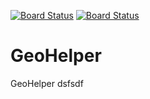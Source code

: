 [![Board Status](https://codedev.ms/kabalas/09a6d979-7f11-4a29-a4a8-eb83bedc7f28/471d4cd8-dc84-42b5-85f2-880a7f9923b8/_apis/work/boardbadge/5f15c67f-6ae7-4eab-890b-cc82d7e00df2)](https://codedev.ms/kabalas/09a6d979-7f11-4a29-a4a8-eb83bedc7f28/_boards/board/t/471d4cd8-dc84-42b5-85f2-880a7f9923b8/Microsoft.RequirementCategory)
[![Board Status](https://codedev.ms/kabalas/f2166d22-b736-416a-ae82-4a11a97b6eef/e167056c-9569-48fe-8be6-c24ba38642c6/_apis/work/boardbadge/b038d9d8-bd33-4614-a639-e7917e0a6ff1)](https://codedev.ms/kabalas/f2166d22-b736-416a-ae82-4a11a97b6eef/_boards/board/t/e167056c-9569-48fe-8be6-c24ba38642c6/Microsoft.RequirementCategory)
# GeoHelper
GeoHelper
dsfsdf
